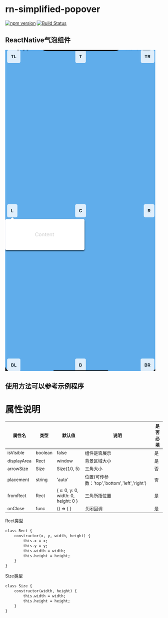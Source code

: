 # rn-simplified-popover

[![npm version](https://img.shields.io/npm/v/@hecom/rn-simplified-popover.svg)](https://www.npmjs.com/package/@hecom/rn-simplified-popover)
[![Build Status](https://travis-ci.org/hecom-rn/rn-simplified-popover.svg?branch=master)](https://travis-ci.org/hecom-rn/rn-simplified-popover)

## ReactNative气泡组件

![examplePng](https://github.com/hecom-rn/rn-simplified-popover/blob/master/example/example.png)


## 使用方法可以参考示例程序

# 属性说明
|属性名|类型|默认值|说明|是否必填|
|-----|----|----|-----|---|
|isVisible|boolean|false|组件是否展示|是|
|displayArea|Rect|window|背景区域大小|是|
|arrowSize|Size|Size(10, 5)|三角大小|否|
|placement|string|'auto'|位置(可传参数：'top','bottom','left','right')|否|
|fromRect|Rect|{ x: 0, y: 0, width: 0, height: 0 }|三角所指位置|是|
|onClose|func|() => { }|关闭回调|是|


Rect类型
```
class Rect {
    constructor(x, y, width, height) {
        this.x = x;
        this.y = y;
        this.width = width;
        this.height = height;
    }
}
```

Size类型
```
class Size {
    constructor(width, height) {
        this.width = width;
        this.height = height;
    }
}
```

